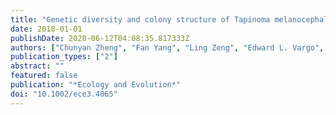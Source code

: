 ```yaml
---
title: "Genetic diversity and colony structure of Tapinoma melanocephalum on the islands and mainland of South China"
date: 2018-01-01
publishDate: 2020-06-12T04:08:35.817333Z
authors: ["Chunyan Zheng", "Fan Yang", "Ling Zeng", "Edward L. Vargo", "Yijuan Xu"]
publication_types: ["2"]
abstract: ""
featured: false
publication: "*Ecology and Evolution*"
doi: "10.1002/ece3.4065"
---
```


